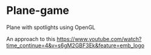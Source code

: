 # Plane-game
Plane with spotlights using OpenGL

An approach to this https://www.youtube.com/watch?time_continue=4&v=s6gM2GBF3Ek&feature=emb_logo
